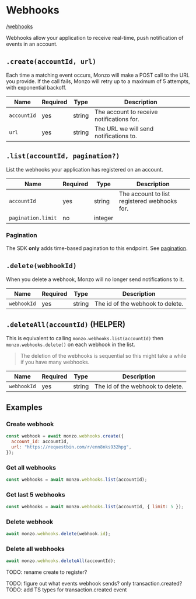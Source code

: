 # Webhooks

[/webhooks](https://docs.monzo.com/#webhooks)

Webhooks allow your application to receive real-time, push notification of events in an account.

## `.create(accountId, url)`

Each time a matching event occurs, Monzo will make a POST call to the URL you provide. If the call fails, Monzo will retry up to a maximum of 5 attempts, with exponential backoff.

| Name        | Required | Type   | Description                               |
| ----------- | -------- | ------ | ----------------------------------------- |
| `accountId` | yes      | string | The account to receive notifications for. |
| `url`       | yes      | string | The URL we will send notifications to.    |

## `.list(accountId, pagination?)`

List the webhooks your application has registered on an account.

| Name               | Required | Type    | Description                                  |
| ------------------ | -------- | ------- | -------------------------------------------- |
| `accountId`        | yes      | string  | The account to list registered webhooks for. |
| `pagination.limit` | no       | integer |                                              |

### Pagination

The SDK **only** adds time-based pagination to this endpoint.
See [pagination](pagination.md).

## `.delete(webhookId)`

When you delete a webhook, Monzo will no longer send notifications to it.

| Name        | Required | Type   | Description                      |
| ----------- | -------- | ------ | -------------------------------- |
| `webhookId` | yes      | string | The id of the webhook to delete. |

## `.deleteAll(accountId)` (HELPER)

This is equivalent to calling `monzo.webhooks.list(accountId)` then `monzo.webhooks.delete()` on each webhook in the list.

> The deletion of the webhooks is sequential so this might take a while if you have many webhooks.

| Name        | Required | Type   | Description                      |
| ----------- | -------- | ------ | -------------------------------- |
| `webhookId` | yes      | string | The id of the webhook to delete. |

## Examples

### Create webhook

```javascript
const webhook = await monzo.webhooks.create({
  account_id: accountId,
  url: "https://requestbin.com/r/enn8nks932hpg",
});
```

### Get all webhooks

```javascript
const webhooks = await monzo.webhooks.list(accountId);
```

### Get last 5 webhooks

```javascript
const webhooks = await monzo.webhooks.list(accountId, { limit: 5 });
```

### Delete webhook

```javascript
await monzo.webhooks.delete(webhook.id);
```

### Delete all webhooks

```javascript
await monzo.webhooks.deleteAll(accountId);
```

TODO: rename create to register?

TODO: figure out what events webhook sends? only transaction.created?
TODO: add TS types for transaction.created event
